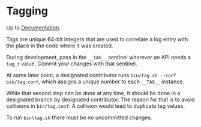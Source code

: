 # Tagging

Up to [Documentation](../README.md).

Tags are unique 64-bit integers that are used to correlate a log entry with the place in the code where it was created.

During development, pass in the `__TAG__` sentinel wherever an API needs a `tag_t` value.
Commit your changes with that sentinel.

At some later point, a designated contributor runs `bin/tag.sh --conf bin/tag.conf`, which assigns a unique number to each `__TAG__` instance.

While that second step can be done at any time, it should be done in a designated branch by designated contributor.
The reason for that is to avoid collisions in `bin/tag.conf`.
A collision would lead to duplicate tag values.

To run `bin\tag.sh` there must be no uncommitted changes.
